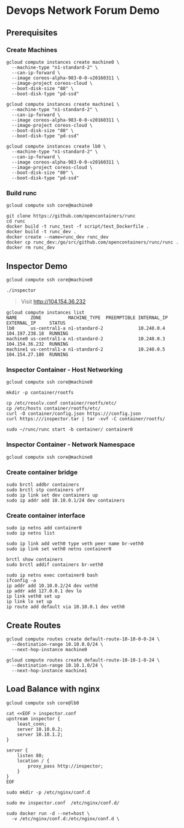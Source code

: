 # Devops Network Forum Demo

## Prerequisites

### Create Machines

```
gcloud compute instances create machine0 \
  --machine-type "n1-standard-2" \
  --can-ip-forward \
  --image coreos-alpha-983-0-0-v20160311 \
  --image-project coreos-cloud \
  --boot-disk-size "80" \
  --boot-disk-type "pd-ssd"
```

```
gcloud compute instances create machine1 \
  --machine-type "n1-standard-2" \
  --can-ip-forward \
  --image coreos-alpha-983-0-0-v20160311 \
  --image-project coreos-cloud \
  --boot-disk-size "80" \
  --boot-disk-type "pd-ssd"
```

```
gcloud compute instances create lb0 \
  --machine-type "n1-standard-2" \
  --can-ip-forward \
  --image coreos-alpha-983-0-0-v20160311 \
  --image-project coreos-cloud \
  --boot-disk-size "80" \
  --boot-disk-type "pd-ssd"
```

### Build runc

```
gcloud compute ssh core@machine0
```

```
git clone https://github.com/opencontainers/runc
cd runc
docker build -t runc_test -f script/test_Dockerfile .
docker build -t runc_dev .
docker create --name=runc_dev runc_dev
docker cp runc_dev:/go/src/github.com/opencontainers/runc/runc .
docker rm runc_dev
```

## Inspector Demo

```
gcloud compute ssh core@machine0
```

```
./inspector
```

> Visit http://104.154.36.232

```
gcloud compute instances list
NAME     ZONE          MACHINE_TYPE  PREEMPTIBLE INTERNAL_IP EXTERNAL_IP     STATUS
lb0      us-central1-a n1-standard-2             10.240.0.4  104.197.238.18  RUNNING
machine0 us-central1-a n1-standard-2             10.240.0.3  104.154.36.232  RUNNING
machine1 us-central1-a n1-standard-2             10.240.0.5  104.154.27.180  RUNNING
```

### Inspector Container - Host Networking

```
gcloud compute ssh core@machine0
```

```
mkdir -p container/rootfs
```
```
cp /etc/resolv.conf container/rootfs/etc/
cp /etc/hosts container/rootfs/etc/
curl -O container/config.json https:///config.json
curl https:///inspector.tar | tar -xvf -C container/rootfs/ 
```

```
sudo ~/runc/runc start -b container/ container0
```

### Inspector Container - Network Namespace

```
gcloud compute ssh core@machine0
```

### Create container bridge

```
sudo brctl addbr containers
sudo brctl stp containers off
sudo ip link set dev containers up
sudo ip addr add 10.10.0.1/24 dev containers
```

### Create container interface

```
sudo ip netns add container0
sudo ip netns list
```

```
sudo ip link add veth0 type veth peer name br-veth0
sudo ip link set veth0 netns container0
```

```
brctl show containers
sudo brctl addif containers br-veth0
```

```
sudo ip netns exec container0 bash
ifconfig -a
ip addr add 10.10.0.2/24 dev veth0
ip addr add 127.0.0.1 dev lo
ip link veth0 set up
ip link lo set up
ip route add default via 10.10.0.1 dev veth0
```

## Create Routes


```
gcloud compute routes create default-route-10-10-0-0-24 \
  --destination-range 10.10.0.0/24 \
  --next-hop-instance machine0
  
gcloud compute routes create default-route-10-10-1-0-24 \
  --destination-range 10.10.1.0/24 \
  --next-hop-instance machine1
```


## Load Balance with nginx

```
gcloud compute ssh core@lb0
```

```
cat <<EOF > inspector.conf
upstream inspector {
    least_conn;
    server 10.10.0.2;
    server 10.10.1.2;
}

server {
    listen 80;
    location / {
        proxy_pass http://inspector;
    }
}
EOF
```

```
sudo mkdir -p /etc/nginx/conf.d
```

```
sudo mv inspector.conf  /etc/nginx/conf.d/
```

```
sudo docker run -d --net=host \
  -v /etc/nginx/conf.d:/etc/nginx/conf.d \
```
